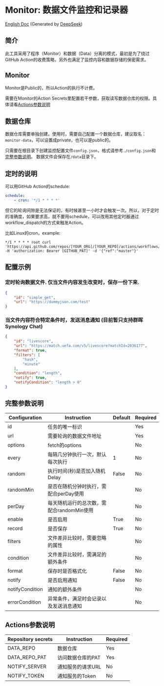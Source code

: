 # Monitor: 数据文件监控和记录器
[English Doc](/README_en.md) (Generated by [DeepSeek](https://www.deepseek.com/))

## 简介
此工具采用了程序（Monitor）和数据（Data）分离的模式，最初是为了绕过GitHub Action的收费策略，另外也满足了监控内容和数据存储的保密需求。

## Monitor
Monitor是Public的，所以Action的执行不计费。

需要在Monitor的Action Secrets里配置若干参数，获取读写数据仓库的权限。具体请看[Actions参数说明](#Actions参数说明)

## 数据仓库
数据仓库需要单独创建。使用时，需要自己配置一个数据仓库，建议取名：`monitor-data`，可以设置成private，也可以是public的。

只需要在根目录下创建监控配置文件`config.json`，格式请参考`./config.json`和 [完整参数说明](#完整参数说明)。
数据文件会保存在`/data`目录下。

## 定时的说明
可以用GitHub Action的schedule:
```yaml
schedule:
    - cron: '*/1 * * * *'
```

但它的轮询间隙是无法保证的，有时候甚至一小时才会触发一次。所以，对于定时的准确度，如果要求高，就不要用schedule，可以改用其他定时器通过workflow_dispatch的方式来触发Action。

比如Linux的cron，example:
```shell
*/1 * * * * root curl 'https://api.github.com/repos/[YOUR_ORG]/[YOUR_REPO]/actions/workflows/detect.yml/dispatches' -H 'authorization: Bearer [GITHUB_PAT]' -d '{"ref":"master"}'
```

## 配置示例

### 定时轮询数据文件. 仅当文件内容发生改变时，保存一份下来.

```json
{
	"id": "simple_get",
	"url": "https://dummyjson.com/test"
}
```

### 当文件内容符合特定条件时，发送消息通知 (目前暂只支持群晖Synology Chat)
```json
{
	"id": "livescore",
	"url": "https://match.uefa.com/v5/livescore?matchId=2036177",
	"format": true,
	"filters": [
		"hash",
		"minute"
	],
	"condition": "length",
	"notify": true,
	"notifyCondition": "length > 0"
}
```

## 完整参数说明
| Configuration   | Instruction               | Default | Required |
|-----------------|---------------------------|---------|----------|
| id              | 任务的唯一标识                   |         | Yes      |
| url             | 需要轮询的数据文件地址               |         | Yes      |
| options         | fetch的options             |         | No       |
| every           | 每隔几分钟执行一次，默认每次执行          | 1       | No       |
| random          | 执行时间(秒)是否加入随机Delay        | False   | No       |
| randomMin       | 是否在随机分钟时执行，需配合perDay使用    |         | No       |
| perDay          | 每天随机运行的总次数，需配合randomMin使用 |         | No       |
| enable          | 是否启用                      | True    | No       |
| record          | 是否保存                      | True    | No       |
| filters         | 文件差异比较时，需要忽略的属性           |         | No       |
| condition       | 文件差异比较时，需满足的额外条件          |         | No       |
| format          | 保存时是否格式化                  | False   | No       |
| notify          | 是否启用通知                    | False   | No       |
| notifyCondition | 通知的额外条件                   |         | No       |
| errorCondition  | 异常条件，满足时会记录以及发送消息通知       |         | No       |

## Actions参数说明
| Repository secrets | Instruction | Required |
|--------------------|-------------|----------|
| DATA_REPO          | 数据仓库        | Yes      |
| DATA_REPO_PAT      | 访问数据仓库的PAT  | Yes      |
| NOTIFY_SERVER      | 通知服务的请求URL  | No       |
| NOTIFY_TOKEN       | 通知服务的Token  | No       |

